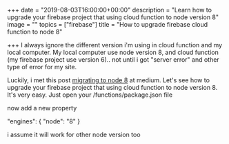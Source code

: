 +++
date = "2019-08-03T16:00:00+00:00"
description = "Learn how to upgrade your firebase project that using cloud function to node version 8"
image = ""
topics = ["firebase"]
title = "How to upgrade firebase cloud function to node 8"

+++
I always ignore the different version i'm using in cloud function and my local computer. My local computer use node version 8, and cloud function (my firebase project use version 6).. not until i got "server error" and other type of error for my site.

Luckily, i met this post [migrating to node 8](https://howtofirebase.com/cloud-functions-migrating-to-node-8-9640731a8acc) at medium. Let's see how to upgrade your firebase project that using cloud function to node version 8. It's very easy. Just open your /functions/package.json file

now add a new property

"engines": { "node": "8" }

i assume it will work for other node version too